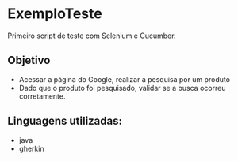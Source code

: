 # ExemploTeste
Primeiro script de teste com Selenium e Cucumber. 
## Objetivo
* Acessar a página do Google, realizar a pesquisa por um produto
* Dado que o produto foi pesquisado, validar se a busca ocorreu corretamente.
## Linguagens utilizadas:
* java
* gherkin
